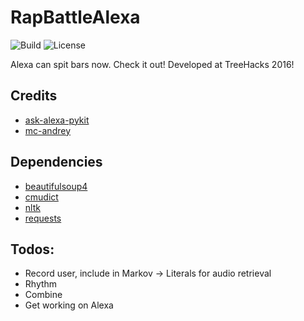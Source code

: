 # RapBattleAlexa
![Build](https://img.shields.io/travis/USER/REPO.svg "Build")
![License](https://img.shields.io/badge/license-MIT-blue.svg "License")

Alexa can spit bars now. Check it out! Developed at TreeHacks 2016!

## Credits
- [ask-alexa-pykit](https://github.com/anjishnu/ask-alexa-pykit)
- [mc-andrey](https://github.com/shazeline/mc-andrey)

## Dependencies
- [beautifulsoup4](https://pypi.python.org/pypi/beautifulsoup4)
- [cmudict](http://www.speech.cs.cmu.edu/cgi-bin/cmudict)
- [nltk](http://www.nltk.org/)
- [requests](http://docs.python-requests.org/en/master/)

## Todos:
- Record user, include in Markov -> Literals for audio retrieval
- Rhythm
- Combine
- Get working on Alexa
